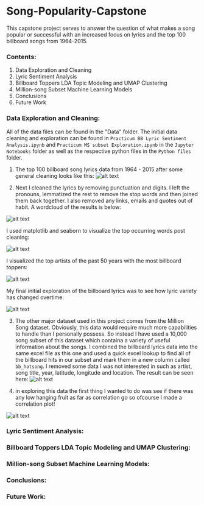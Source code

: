 # Song-Popularity-Capstone
This capstone project serves to answer the question of what makes a song popular or successful with an increased focus on lyrics and the top 100 billboard songs from 1964-2015.
### Contents:
1. Data Exploration and Cleaning
2. Lyric Sentiment Analysis
3. Billboard Toppers LDA Topic Modeling and UMAP Clustering
4. Million-song Subset Machine Learning Models
5. Conclusions
6. Future Work

### Data Exploration and Cleaning:
All of the data files can be found in the "Data" folder.
The initial data cleaning and exploration can be found in `Practicum BB Lyric Sentiment Analysis.ipynb` and `Practicum MS subset Exploration.ipynb` in the `Jupyter Notebooks` folder as well as the respective python files in the `Python files` folder.

1. The top 100 billboard song lyrics data from 1964 - 2015 after some general cleaning looks like this:
![alt text](https://github.com/NerdParker/Song-Popularity-Capstone/blob/master/Images/Lyric%20Dataset%20Sample.PNG)

2. Next I cleaned the lyrics by removing punctuation and digits. I left the pronouns, lemmatized the rest to remove the stop words and then joined them back together. I also removed any links, emails and quotes out of habit. 
A wordcloud of the results is below:

![alt text](https://github.com/NerdParker/Song-Popularity-Capstone/blob/master/Images/Cleaned%20Lyric%20WordCloud.PNG)

I used matplotlib and seaborn to visualize the top occurring words post cleaning:

![alt text](https://github.com/NerdParker/Song-Popularity-Capstone/blob/master/Images/Top%20Words%20Visual.PNG)

I visualized the top artists of the past 50 years with the most billboard toppers:

![alt text](https://github.com/NerdParker/Song-Popularity-Capstone/blob/master/Images/Artists%20With%20most%20BB%20Toppers.PNG)

My final initial exploration of the billboard lyrics was to see how lyric variety has changed overtime:

![alt text](https://github.com/NerdParker/Song-Popularity-Capstone/blob/master/Images/Lyric%20Variety%20Overtime.PNG)


3. The other major dataset used in this project comes from the Million Song dataset. Obviously, this data would require much more capabilities to handle than I personally possess. So instead I have used a 10,000 song subset of this dataset which containa a variety of useful information about the songs. I combined the billboard lyrics data into the same excel file as this one and used a quick excel lookup to find all of the billboard hits in our subset and mark them in a new column called `bb_hotsong`. I removed some data I was not interested in such as artist, song title, year, latitude, longitude and location. The result can be seen here:
![alt text](https://github.com/NerdParker/Song-Popularity-Capstone/blob/master/Images/Lyric%20Dataset%20Sample.PNG)

4. in exploring this data the first thing I wanted to do was see if there was any low hanging fruit as far as correlation go so ofcourse I made a correlation plot!

![alt text](https://github.com/NerdParker/Song-Popularity-Capstone/blob/master/Images/MS%20subset%20Variable%20Correlation.PNG)

### Lyric Sentiment Analysis:

### Billboard Toppers LDA Topic Modeling and UMAP Clustering:

### Million-song Subset Machine Learning Models:

### Conclusions:

### Future Work:
